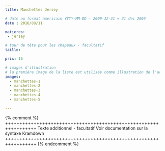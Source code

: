 ```yaml
---
title: Manchettes Jersey

# date au format americain YYYY-MM-DD - 2009-12-31 = 31 dec 2009
date : 2016/08/11

matieres:
 - jersey

# tour de tête pour les chapeaux - facultatif
taille:

prix: 15

# images d'illustration
# la première image de la liste est utilisée comme illustration de l'article dans les pages de listing.
images:
  - manchettes-1
  - manchettes-2
  - manchettes-3
  - manchettes-4
  - manchettes-5

---
```

{% comment %} +++++++++++++++++++++++++++++++++++++++++++++++++++++++++++++++++
              Texte additionnel - facultatif
              Voir documentation sur la syntaxe Kramdown
+++++++++++++++++++++++++++++++++++++++++++++++++++++++++++++++++ {% endcomment %}
